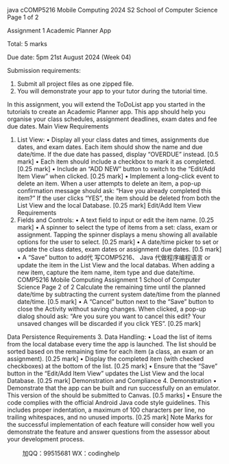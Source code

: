 java cCOMP5216 Mobile Computing 2024 S2 
 School of Computer Science Page 1 of 2 
 
Assignment 1 
Academic Planner App 
 
Total: 5 marks 
 
Due date: 5pm 21st
 August 2024 (Week 04) 
 
Submission requirements: 
1. Submit all project files as one zipped file. 
2. You will demonstrate your app to your tutor during the tutorial 
time. 
 
In this assignment, you will extend the ToDoList app you started in the tutorials 
to create an Academic Planner app. This app should help you organise your 
class schedules, assignment deadlines, exam dates and fee due dates. 
Main View Requirements 
1. List View: 
• Display all your class dates and times, assignments due dates, and exam dates. 
Each item should show the name and due date/time. If the due date has passed, 
display “OVERDUE” instead. [0.5 mark] 
• Each item should include a checkbox to mark it as completed. [0.25 mark] 
• Include an “ADD NEW” button to switch to the “Edit/Add Item View” when clicked. 
[0.25 mark] 
• Implement a long-click event to delete an item. When a user attempts to delete 
an item, a pop-up confirmation message should ask: “Have you already 
completed this item?” If the user clicks “YES”, the item should be deleted from 
both the List View and the local Database. [0.25 mark] 
Edit/Add Item View Requirements 
2. Fields and Controls: 
• A text field to input or edit the item name. [0.25 mark] 
• A spinner to select the type of items from a set: class, exam or assignment. 
Tapping the spinner displays a menu showing all available options for the user to 
select. [0.25 mark] 
• A date/time picker to set or update the class dates, exam dates or assignment 
due dates. [0.5 mark] 
• A “Save” button to add代 写COMP5216、 Java
代做程序编程语言 or update the item in the List View and the local databas. 
When adding a new item, capture the item name, item type and due date/time.  COMP5216 Mobile Computing Assignment 1 
 School of Computer Science Page 2 of 2 
Calculate the remaining time until the planned date/time by subtracting the current 
system date/time from the planned date/time. [0.5 mark] 
• A “Cancel” button next to the “Save” button to close the Activity without saving 
changes. When clicked, a pop-up dialog should ask: “Are you sure you want to 
cancel this edit? Your unsaved changes will be discarded if you click YES”. [0.25 
mark] 
 
Data Persistence Requirements 
3. Data Handling: 
• Load the list of items from the local database every time the app is launched. The 
list should be sorted based on the remaining time for each item (a class, an exam 
or an assignment). [0.25 mark] 
• Display the completed item (with checked checkboxes) at the bottom of the list. 
[0.25 mark] 
• Ensure that the “Save” button in the “Edit/Add Item View” updates the List View 
and the local Database. [0.25 mark] 
Demonstration and Compliance 
4. Demonstration 
• Demonstrate that the app can be built and run successfully on an emulator. This 
version of the should be submitted to Canvas. [0.5 marks] 
• Ensure the code complies with the official Android Java code style guidelines. 
This includes proper indentation, a maximum of 100 characters per line, no trailing 
whitespaces, and no unused imports. [0.25 mark] 
Note 
Marks for the successful implementation of each feature will consider how well you 
demonstrate the feature and answer questions from the assessor about your development 
process. 

         
加QQ：99515681  WX：codinghelp
